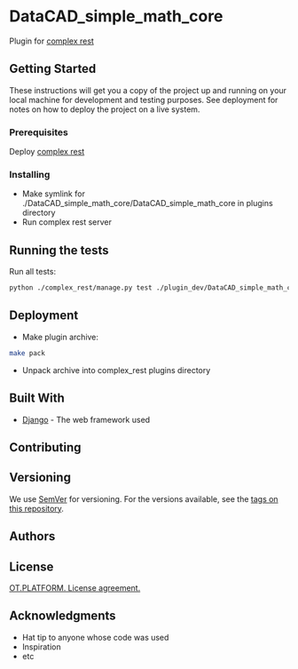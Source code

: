 # DataCAD_simple_math_core

Plugin for [complex rest](https://github.com/ISGNeuroTeam/complex_rest/tree/develop)

## Getting Started

These instructions will get you a copy of the project up and running on your local machine for development and testing purposes. See deployment for notes on how to deploy the project on a live system.

### Prerequisites

Deploy [complex rest](https://github.com/ISGNeuroTeam/complex_rest/tree/develop)

### Installing

* Make symlink for ./DataCAD_simple_math_core/DataCAD_simple_math_core in plugins directory
* Run complex rest server

## Running the tests
Run all tests:
```bash
python ./complex_rest/manage.py test ./plugin_dev/DataCAD_simple_math_core/tests --settings=core.settings.test
```

## Deployment

* Make plugin archive:
```bash
make pack
```
* Unpack archive into complex_rest plugins directory

## Built With

* [Django](https://docs.djangoproject.com/en/3.2/) - The web framework used


## Contributing

## Versioning

We use [SemVer](http://semver.org/) for versioning. For the versions available, see the [tags on this repository](https://github.com/your/project/tags). 

## Authors


## License

[OT.PLATFORM. License agreement.](LICENSE.md)

## Acknowledgments

* Hat tip to anyone whose code was used
* Inspiration
* etc